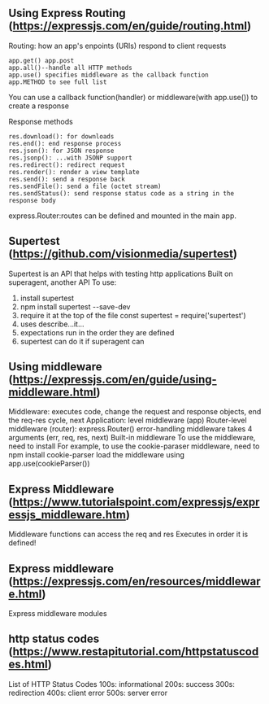 ## Using Express Routing (https://expressjs.com/en/guide/routing.html)

Routing: how an app's enpoints (URIs) respond to client requests
    
    app.get() app.post 
    app.all()--handle all HTTP methods
    app.use() specifies middleware as the callback function
    app.METHOD to see full list

You can use a callback function(handler) or middleware(with app.use()) to create a response

Response methods

    res.download(): for downloads
    res.end(): end response process
    res.json(): for JSON response
    res.jsonp(): ...with JSONP support
    res.redirect(): redirect request
    res.render(): render a view template
    res.send(): send a response back
    res.sendFile(): send a file (octet stream)
    res.sendStatus(): send response status code as a string in the response body

express.Router:routes can be defined and mounted in the main app.

## Supertest (https://github.com/visionmedia/supertest)

Supertest is an API that helps with testing http applications
Built on superagent, another API
To use:
  <ol>
  <li>install supertest
  <li>npm install supertest --save-dev
  <li>require it at the top of the file const supertest = require('supertest')
  <li>uses describe...it...
  <li>expectations run in the order they are defined
  <li>supertest can do it if superagent can
  </ol>

## Using middleware (https://expressjs.com/en/guide/using-middleware.html)

Middleware: executes code, change the request and response objects, end the req-res cycle, next
Application: level middleware (app)
Router-level middleware (router): express.Router()
error-handling middleware takes 4 arguments (err, req, res, next)
Built-in middleware
To use the middleware, need to install 
For example, to use the cookie-paraser middleware, need to npm install cookie-parser
load the middleware using app.use(cookieParser())

## Express Middleware (https://www.tutorialspoint.com/expressjs/expressjs_middleware.htm)

Middleware functions can access the req and res
Executes in order it is defined!

## Express middleware (https://expressjs.com/en/resources/middleware.html)
Express middleware modules

## http status codes (https://www.restapitutorial.com/httpstatuscodes.html)
List of HTTP Status Codes
100s: informational
200s: success
300s: redirection
400s: client error
500s: server error